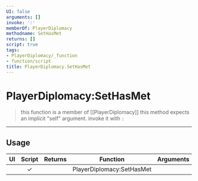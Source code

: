 ```yaml
---
UI: false
arguments: []
invoke: ':'
memberOf: PlayerDiplomacy
methodname: SetHasMet
returns: []
script: true
tags:
- PlayerDiplomacy/_function
- function/script
title: PlayerDiplomacy.SetHasMet
---
```

# PlayerDiplomacy:SetHasMet
> this function is a member of [[PlayerDiplomacy]]
> this method expects an implicit "self" argument. invoke it with `:`
-----
## Usage
|  UI | Script | Returns | Function | Arguments |
|:---:|:------:|-------:|:--------:|:---------|
| |✓||PlayerDiplomacy:SetHasMet||
